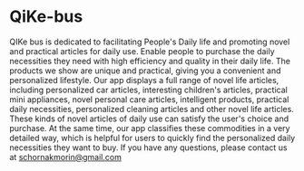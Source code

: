 # QiKe-bus
QIKe bus is dedicated to facilitating People's Daily life and promoting novel and practical articles for daily use. Enable people to purchase the daily necessities they need with high efficiency and quality in their daily life. The products we show are unique and practical, giving you a convenient and personalized lifestyle.
Our app displays a full range of novel life articles, including personalized car articles, interesting children's articles, practical mini appliances, novel personal care articles, intelligent products, practical daily necessities, personalized cleaning articles and other novel life articles. These kinds of novel articles of daily use can satisfy the user's choice and purchase. At the same time, our app classifies these commodities in a very detailed way, which is helpful for users to quickly find the personalized daily necessities they want to buy.
If you have any questions, please contact us at schornakmorin@gmail.com
